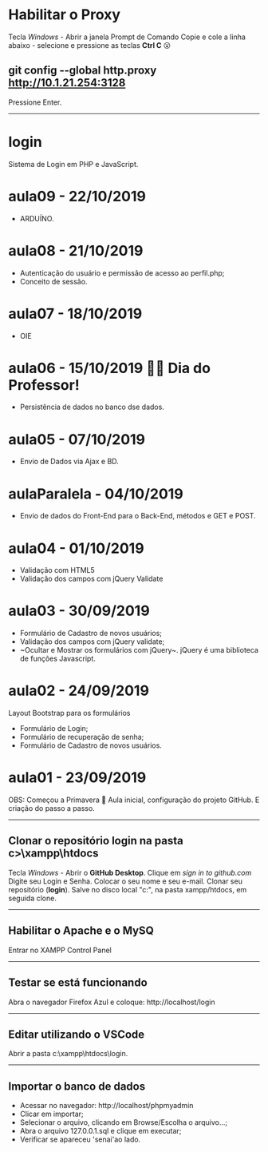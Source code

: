 # Habilitar o Proxy
Tecla *Windows* - Abrir a janela Prompt de Comando
Copie e cole a linha abaixo - selecione e pressione as teclas **Ctrl C**
:open_mouth:
## git config --global http.proxy http://10.1.21.254:3128

Pressione Enter.

---
# login
Sistema de Login em PHP e JavaScript.

# aula09 - 22/10/2019
- ARDUÍNO.

# aula08 - 21/10/2019
- Autenticação do usuário e permissão de acesso ao perfil.php;
- Conceito de sessão.

# aula07 - 18/10/2019
- OIE

# aula06 - 15/10/2019 👨‍🏫 Dia do Professor!
- Persistência de dados no banco dse dados.

# aula05 - 07/10/2019
- Envio de Dados via Ajax e BD.

# aulaParalela - 04/10/2019
- Envio de dados do Front-End para o Back-End, métodos e GET e POST.

# aula04 - 01/10/2019
- Validação com HTML5
- Validação dos campos com jQuery Validate

# aula03 - 30/09/2019
- Formulário de Cadastro de novos usuários;
- Validação dos campos com jQuery validate;
- ~Ocultar e Mostrar os formulários com jQuery~.
jQuery é uma biblioteca de funções Javascript.

# aula02 - 24/09/2019
Layout Bootstrap para os formulários
- Formulário de Login;
- Formulário de recuperação de senha;
- Formulário de Cadastro de novos usuários. 

# aula01 - 23/09/2019
OBS: Começou a Primavera :sunflower: 
Aula inicial, configuração do projeto GitHub.
E criação do passo a passo.

---

## Clonar o repositório **login** na pasta **c>\xampp\htdocs**
Tecla *Windows* - Abrir o **GitHub Desktop**.
Clique em *sign in to github.com*
Digite seu Login e Senha.
Colocar o seu nome e seu e-mail.
Clonar seu repositório (**login**).
Salve no disco local "c:", na pasta xampp/htdocs, em seguida clone.

---

## Habilitar o **Apache** e o **MySQ**
Entrar no XAMPP Control Panel

---

## Testar se está funcionando
Abra o navegador Firefox Azul e coloque: http://localhost/login

---

## Editar utilizando o VSCode
Abrir a pasta c:\xampp\htdocs\login.

---

## Importar o banco de dados
- Acessar no navegador: http://localhost/phpmyadmin
- Clicar em importar;
- Selecionar o arquivo, clicando em Browse/Escolha o arquivo...;
- Abra o arquivo 127.0.0.1.sql e clique em executar;
- Verificar se apareceu 'senai'ao lado.